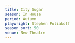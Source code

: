 ```yaml
---
title: City Sugar
season: In House
period: Autumn
playwright: Stephen Poliakoff
season_sort: 50
venue: New Theatre
---
```


